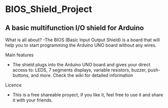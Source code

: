 # BIOS_Shield_Project
A basic multifunction I/O shield for Arduino
---------------------------------------------
What is all about?
-The BIOS (Basic Input Output Shield) is a board that will help you to start programming the Arduino UNO board without any wires.

Main features
- The shield plugs into the Arduino UNO board and gives your direct access to:
LEDS, 7 segments displays, variable resistors, buzzer, push-buttons, and more. Check the wiki for detailed information

Licence
- This is a free shareable proyect, if you like it, feel free to use it and share it with your friends.
